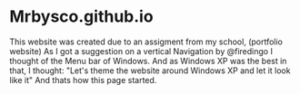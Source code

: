 Mrbysco.github.io
=================

This website was created due to an assigment from my school, (portfolio website)
As I got a suggestion on a vertical Navigation by @firedingo I thought of the Menu bar of Windows.
And as Windows XP was the best in that, I thought: "Let's theme the website around Windows XP and let it look like it"
And thats how this page started.
